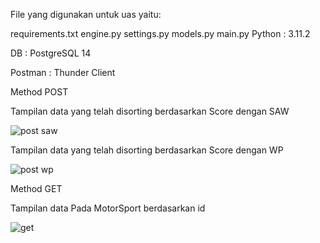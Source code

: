File yang digunakan untuk uas yaitu:

requirements.txt
engine.py
settings.py
models.py
main.py
Python : 3.11.2

DB : PostgreSQL 14

Postman : Thunder Client

Method POST

Tampilan data yang telah disorting berdasarkan Score dengan SAW

![post saw](https://github.com/PeraniShakina/UAS_SPK/assets/133571206/150a618c-8d46-41cc-b6a8-72c38fc3ebb2)

Tampilan data yang telah disorting berdasarkan Score dengan WP

![post wp](https://github.com/PeraniShakina/UAS_SPK/assets/133571206/2d288ec0-183e-4825-ae22-455b961a75ce)

Method GET

Tampilan data Pada MotorSport berdasarkan id

![get](https://github.com/PeraniShakina/UAS_SPK/assets/133571206/830414c0-e9ff-4527-aa27-4aefe8ec3f8b)
